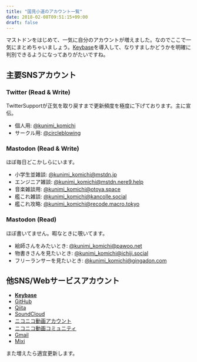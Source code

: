 ```yaml
---
title: "国見小道のアカウント一覧"
date: 2018-02-08T09:51:15+09:00
draft: false
---
```


マストドンをはじめて、一気に自分のアカウントが増えました。なのでここで一気にまとめちゃいましょう。[Keybase](https://keybase.io/
)を導入して、なりすましかどうかを明確に判別できるようになってありがたいですね。

## 主要SNSアカウント

### Twitter (Read & Write)

TwitterSupportが正気を取り戻すまで更新頻度を極度に下げております。主に宣伝。

- 個人用: [@kunimi_komichi](https://twitter.com/kunimi_komichi)
- サークル用: [@circleblowing](https://twitter.com/circleblowing)

### Mastodon (Read & Write)

ほぼ毎日どこかしらにいます。

- 小学生並雑談: [@kunimi_komichi@mstdn.jp](https://mstdn.jp/@kunimi_komichi/)
- エンジニア雑談: [@kunimi_komichi@mstdn.nere9.help](https://mstdn.nere9.help/@kunimi_komichi/)
- 音楽雑談用: [@kunimi_komichi@otoya.space](https://otoya.space/@kunimi_komichi)
- 艦これ雑談: [@kunimi_komichi@kancolle.social](https://kancolle.social/@kunimi_komichi/)
- 艦これ攻略: [@kunimi_komichi@recode.macro.tokyo](https://recode.macro.tokyo/@kunimi_komichi/)

### Mastodon (Read)

ほぼ書いてません。暇なときに覗いてます。

- 絵師さんをみたいとき: [@kunimi_komichi@pawoo.net](https://pawoo.net/@kunimi_komichi)
- 物書きさんを見たいとき: [@kunimi_komichi@ichiji.social](https://ichiji.social/@kunimi_komichi)
- フリーランサーを見たいとき: [@kunimi_komichi@gingadon.com](https://gingadon.com/@kunimi_komichi)

## 他SNS/Webサービスアカウント

- [**Keybase**](https://keybase.io/kunimi_komichi)
- [GitHub](https://github.com/kunimi53chi)
- [Qiita](https://qiita.com/kunimi53chi)
- [SoundCloud](https://soundcloud.com/user-683766299)
- [ニコニコ動画アカウント](http://www.nicovideo.jp/user/4257267)
- [ニコニコ動画コミュニティ](http://com.nicovideo.jp/community/co2291982)
- [Gmail](kunimi25live@gmail.com)
- [Mixi](http://mixi.jp/show_profile.pl?id=65392267&level=4)

また増えたら適宜更新します。
